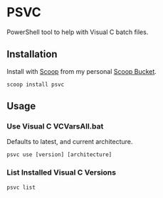 # PSVC

PowerShell tool to help with Visual C batch files.

## Installation

Install with [Scoop](http://scoop.sh) from my personal [Scoop Bucket](https://github.com/masonm12/ScoopBucket).

	scoop install psvc

## Usage

### Use Visual C VCVarsAll.bat

Defaults to latest, and current architecture.

	psvc use [version] [architecture]

### List Installed Visual C Versions

	psvc list
